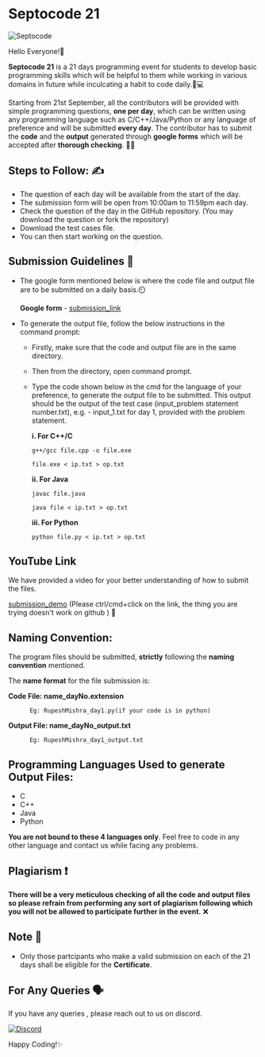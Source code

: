 # **Septocode 21**

![Septocode](https://cdn.discordapp.com/attachments/878682402564751401/889110724482310164/septocode_cover.png)


Hello Everyone!👋

**Septocode 21** is a 21 days programming event for students to develop basic programming skills which will be helpful to them while working in various domains in future while inculcating a habit to code daily.🧑💻

Starting from 21st September, all the contributors will be provided with simple programming questions, **one per day**, which can be written using any programming language such as C/C++/Java/Python or any language of preference and will be submitted **every day**. The contributor has to submit the **code** and the **output** generated through **google forms** which will be accepted after **thorough checking**. 👨‍💻



## Steps to Follow: ✍️

- The question of each day will be available from the start of the day.
- The submission form will be open from 10:00am to 11:59pm each day.
- Check the question of the day in the GitHub repository. (You may download the question or fork the repository)
- Download the test cases file.
- You can then start working on the question.

 ## Submission Guidelines 📘	
- The google form mentioned below is where the code file and output file are to be submitted on a daily basis.⏲️

  **Google form** - [submission_link](https://forms.gle/dNxfgsequegoQkH8A)

- To generate the output file, follow the below instructions in the command prompt:
  - Firstly, make sure that the code and output file are in the same directory.
  - Then from the directory, open command prompt.
  - Type the code shown below in the cmd for the language of your preference, to generate the output file to be submitted. This output should be the output of the test case (input_problem statement number.txt), e.g. - input_1.txt for day 1,  provided with the problem statement.
  
    **i.	For C++/C**

        g++/gcc file.cpp -o file.exe

        file.exe < ip.txt > op.txt

    **ii.	For Java**

        javac file.java 

        java file < ip.txt > op.txt

    **iii.	For Python**

        python file.py < ip.txt > op.txt


## YouTube Link 
We have provided a video  for your better understanding of how to submit the files.

[submission_demo](https://youtu.be/LqHjA93ddNc) (Please ctrl/cmd+click on the link, the thing you are trying doesn't work on github ) 	🤷

  
## Naming Convention:
The program files should be submitted, **strictly** following the **naming convention** mentioned.

The **name format** for the file submission is:

**Code File: name_dayNo.extension**

          Eg: RupeshMishra_day1.py(if your code is in python)         

**Output File: name_dayNo_output.txt**

          Eg: RupeshMishra_day1_output.txt

## Programming Languages Used to generate Output Files:
- C
- C++
- Java
- Python

**You are not bound to these 4 languages only**. Feel free to code in any other language and contact us while facing any problems.

## Plagiarism ❗

 **There will be a very meticulous checking of all the code and output files so please refrain from performing any sort of plagiarism following which you will not be allowed to participate further in the event.**	❌
  
## Note 📝

- Only those partcipants who make a valid submission on each of the 21 days shall be eligible for the **Certificate**.

## For Any Queries 🗣️	

If you have any queries , please reach out to us on discord.

[<img alt="Discord" src="https://cdn.discordapp.com/attachments/878682402564751401/889109868500369418/discord.png"/>](https://discord.gg/dynatWbBaP)



Happy Coding!✨
